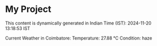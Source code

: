 # My Project

This content is dynamically generated in Indian Time (IST): 2024-11-20 13:18:53 IST


Current Weather in Coimbatore:
Temperature: 27.88 °C
Condition: haze
